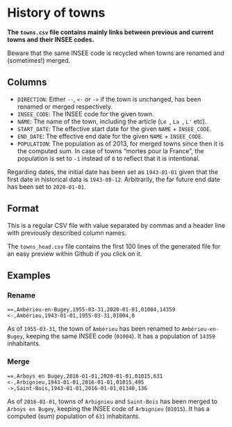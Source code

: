 # History of towns

**The `towns.csv` file contains mainly links between previous and current towns and their INSEE codes.**

Beware that the same INSEE code is recycled when towns are renamed and (sometimes!) merged.


## Columns

* `DIRECTION`: Either `--`, `<-` or `->` if the town is unchanged, has been renamed or merged respectively.
* `INSEE_CODE`: The INSEE code for the given town.
* `NAME`: The name of the town, including the article (`Le `, `La `, `L'` etc).
* `START_DATE`: The effective start date for the given `NAME` + `INSEE_CODE`.
* `END_DATE`: The effective end date for the given `NAME` + `INSEE_CODE`.
* `POPULATION`: The population as of 2013, for merged towns since then it is the computed sum. In case of towns “mortes pour la France”, the population is set to `-1` instead of `0` to reflect that it is intentional.

Regarding dates, the initial date has been set as `1943-01-01` given that the first date in historical data is `1943-08-12`. Arbitrarily, the far future end date has been set to `2020-01-01`.


## Format

This is a regular CSV file with value separated by commas and a header line with previously described column names.

The `towns_head.csv` file contains the first 100 lines of the generated file for an easy preview within Github if you click on it.


## Examples

### Rename

```
==,Ambérieu-en-Bugey,1955-03-31,2020-01-01,01004,14359
<-,Ambérieu,1943-01-01,1955-03-31,01004,0
```

As of `1955-03-31`, the town of `Ambérieu` has been renamed to `Ambérieu-en-Bugey`, keeping the same INSEE code (`01004`). It has a population of `14359` inhabitants.


### Merge

```
==,Arboys en Bugey,2016-01-01,2020-01-01,01015,631
<-,Arbignieu,1943-01-01,2016-01-01,01015,495
->,Saint-Bois,1943-01-01,2016-01-01,01340,136
```

As of `2016-01-01`, towns of `Arbignieu` and `Saint-Bois` has been merged to `Arboys en Bugey`, keeping the INSEE code of `Arbignieu` (`01015`). It has a computed (sum) population of `631` inhabitants.


